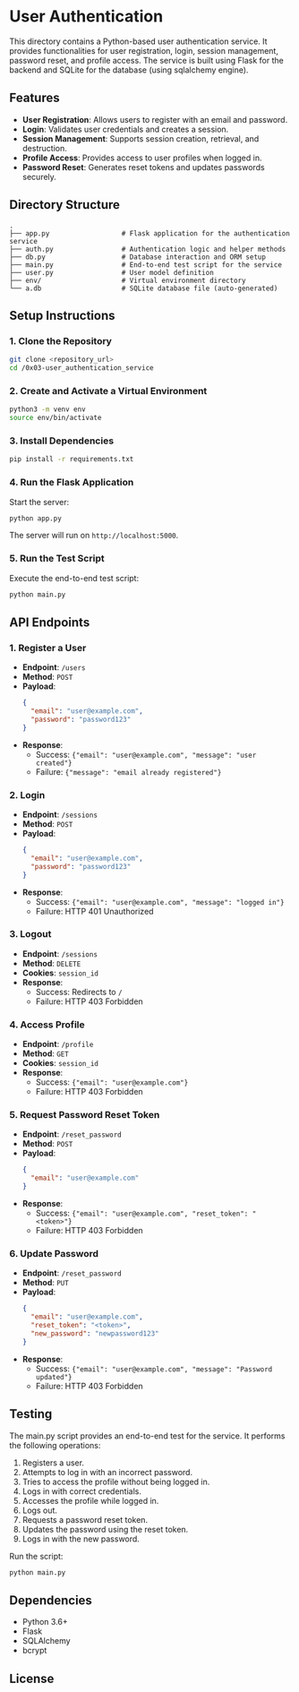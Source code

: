 # User Authentication

This directory contains a Python-based user authentication service. It provides functionalities for user registration, login, session management, password reset, and profile access. The service is built using Flask for the backend and SQLite for the database (using sqlalchemy engine).

## Features

- **User Registration**: Allows users to register with an email and password.
- **Login**: Validates user credentials and creates a session.
- **Session Management**: Supports session creation, retrieval, and destruction.
- **Profile Access**: Provides access to user profiles when logged in.
- **Password Reset**: Generates reset tokens and updates passwords securely.

## Directory Structure

```
.
├── app.py                  # Flask application for the authentication service
├── auth.py                 # Authentication logic and helper methods
├── db.py                   # Database interaction and ORM setup
├── main.py                 # End-to-end test script for the service
├── user.py                 # User model definition
├── env/                    # Virtual environment directory
└── a.db                    # SQLite database file (auto-generated)
```

## Setup Instructions

### 1. Clone the Repository
```bash
git clone <repository_url>
cd /0x03-user_authentication_service
```

### 2. Create and Activate a Virtual Environment
```bash
python3 -m venv env
source env/bin/activate
```

### 3. Install Dependencies
```bash
pip install -r requirements.txt
```

### 4. Run the Flask Application
Start the server:
```bash
python app.py
```
The server will run on `http://localhost:5000`.

### 5. Run the Test Script
Execute the end-to-end test script:
```bash
python main.py
```

## API Endpoints

### 1. **Register a User**
- **Endpoint**: `/users`
- **Method**: `POST`
- **Payload**:
  ```json
  {
    "email": "user@example.com",
    "password": "password123"
  }
  ```
- **Response**:
  - Success: `{"email": "user@example.com", "message": "user created"}`
  - Failure: `{"message": "email already registered"}`

### 2. **Login**
- **Endpoint**: `/sessions`
- **Method**: `POST`
- **Payload**:
  ```json
  {
    "email": "user@example.com",
    "password": "password123"
  }
  ```
- **Response**:
  - Success: `{"email": "user@example.com", "message": "logged in"}`
  - Failure: HTTP 401 Unauthorized

### 3. **Logout**
- **Endpoint**: `/sessions`
- **Method**: `DELETE`
- **Cookies**: `session_id`
- **Response**:
  - Success: Redirects to `/`
  - Failure: HTTP 403 Forbidden

### 4. **Access Profile**
- **Endpoint**: `/profile`
- **Method**: `GET`
- **Cookies**: `session_id`
- **Response**:
  - Success: `{"email": "user@example.com"}`
  - Failure: HTTP 403 Forbidden

### 5. **Request Password Reset Token**
- **Endpoint**: `/reset_password`
- **Method**: `POST`
- **Payload**:
  ```json
  {
    "email": "user@example.com"
  }
  ```
- **Response**:
  - Success: `{"email": "user@example.com", "reset_token": "<token>"}`
  - Failure: HTTP 403 Forbidden

### 6. **Update Password**
- **Endpoint**: `/reset_password`
- **Method**: `PUT`
- **Payload**:
  ```json
  {
    "email": "user@example.com",
    "reset_token": "<token>",
    "new_password": "newpassword123"
  }
  ```
- **Response**:
  - Success: `{"email": "user@example.com", "message": "Password updated"}`
  - Failure: HTTP 403 Forbidden

## Testing

The main.py script provides an end-to-end test for the service. It performs the following operations:
1. Registers a user.
2. Attempts to log in with an incorrect password.
3. Tries to access the profile without being logged in.
4. Logs in with correct credentials.
5. Accesses the profile while logged in.
6. Logs out.
7. Requests a password reset token.
8. Updates the password using the reset token.
9. Logs in with the new password.

Run the script:
```bash
python main.py
```

## Dependencies

- Python 3.6+
- Flask
- SQLAlchemy
- bcrypt

## License
